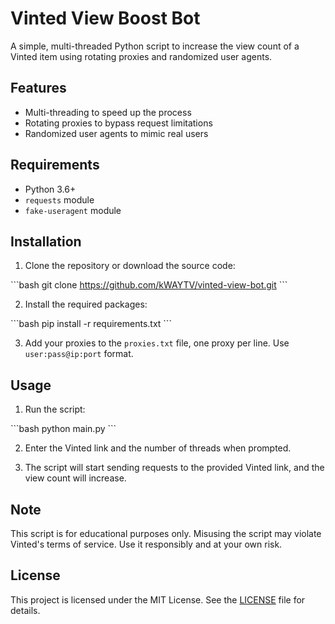 # Vinted View Boost Bot

A simple, multi-threaded Python script to increase the view count of a Vinted item using rotating proxies and randomized user agents.

## Features

- Multi-threading to speed up the process
- Rotating proxies to bypass request limitations
- Randomized user agents to mimic real users

## Requirements

- Python 3.6+
- `requests` module
- `fake-useragent` module

## Installation

1. Clone the repository or download the source code:

\`\`\`bash
git clone https://github.com/kWAYTV/vinted-view-bot.git
\`\`\`

2. Install the required packages:

\`\`\`bash
pip install -r requirements.txt
\`\`\`

3. Add your proxies to the `proxies.txt` file, one proxy per line. Use `user:pass@ip:port` format.

## Usage

1. Run the script:

\`\`\`bash
python main.py
\`\`\`

2. Enter the Vinted link and the number of threads when prompted.

3. The script will start sending requests to the provided Vinted link, and the view count will increase.

## Note

This script is for educational purposes only. Misusing the script may violate Vinted's terms of service. Use it responsibly and at your own risk.

## License

This project is licensed under the MIT License. See the [LICENSE](LICENSE) file for details.
